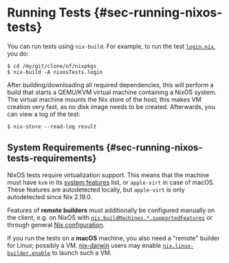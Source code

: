 # Running Tests {#sec-running-nixos-tests}

You can run tests using `nix-build`. For example, to run the test
[`login.nix`](https://github.com/NixOS/nixpkgs/blob/master/nixos/tests/login.nix),
you do:

```ShellSession
$ cd /my/git/clone/of/nixpkgs
$ nix-build -A nixosTests.login
```

After building/downloading all required dependencies, this will perform
a build that starts a QEMU/KVM virtual machine containing a NixOS
system. The virtual machine mounts the Nix store of the host; this makes
VM creation very fast, as no disk image needs to be created. Afterwards,
you can view a log of the test:

```ShellSession
$ nix-store --read-log result
```

## System Requirements {#sec-running-nixos-tests-requirements}

NixOS tests require virtualization support.
This means that the machine must have `kvm` in its [system features](https://nixos.org/manual/nix/stable/command-ref/conf-file.html?highlight=system-features#conf-system-features) list, or `apple-virt` in case of macOS.
These features are autodetected locally, but `apple-virt` is only autodetected since Nix 2.19.0.

Features of **remote builders** must additionally be configured manually on the client, e.g. on NixOS with [`nix.buildMachines.*.supportedFeatures`](https://search.nixos.org/options?show=nix.buildMachines.*.supportedFeatures&sort=alpha_asc&query=nix.buildMachines) or through general [Nix configuration](https://nixos.org/manual/nix/stable/advanced-topics/distributed-builds).

If you run the tests on a **macOS** machine, you also need a "remote" builder for Linux; possibly a VM. [nix-darwin](https://daiderd.com/nix-darwin/) users may enable [`nix.linux-builder.enable`](https://daiderd.com/nix-darwin/manual/index.html#opt-nix.linux-builder.enable) to launch such a VM.
